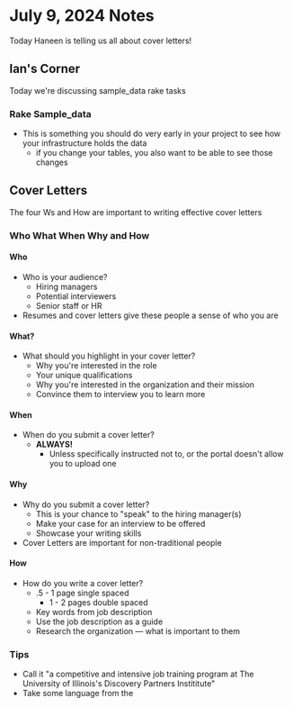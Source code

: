 # July 9, 2024 Notes

Today Haneen is telling us all about cover letters!

## Ian's Corner

Today we're discussing sample_data rake tasks

### Rake Sample_data

- This is something you should do very early in your project to see how your infrastructure holds the data
  - if you change your tables, you also want to be able to see those changes

## Cover Letters

The four Ws and How are important to writing effective cover letters

### Who What When Why and How

#### Who

- Who is your audience?
  - Hiring managers
  - Potential interviewers
  - Senior staff or HR
- Resumes and cover letters give these people a sense of who you are

#### What?

- What should you highlight in your cover letter?
  - Why you're interested in the role
  - Your unique qualifications
  - Why you're interested in the organization and their mission
  - Convince them to interview you to learn more

#### When

- When do you submit a cover letter?
  - **ALWAYS!**
    - Unless specifically instructed not to, or the portal doesn't allow you to upload one

#### Why

- Why do you submit a cover letter?
  - This is your chance to "speak" to the hiring manager(s)
  - Make your case for an interview to be offered
  - Showcase your writing skills
- Cover Letters are important for non-traditional people

#### How

- How do you write a cover letter?
  - .5 - 1 page single spaced
    - 1 - 2 pages double spaced
  - Key words from job description
  - Use the job description as a guide
  - Research the organization — what is important to them

### Tips

- Call it "a competitive and intensive job training program at The University of Illinois's Discovery Partners Instititute"
- Take some language from the
